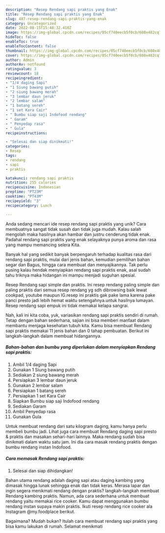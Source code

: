 ```yaml
---
description: "Resep Rendang sapi praktis yang Enak"
title: "Resep Rendang sapi praktis yang Enak"
slug: 487-resep-rendang-sapi-praktis-yang-enak
category: Uncategorized
date: 2022-08-15T15:48:32.410Z
image: https://img-global.cpcdn.com/recipes/05cf740eecb5f0cb/680x482cq70/rendang-sapi-praktis-foto-resep-utama.jpg
hideToc: false
enableToc: true
enableTocContent: false
thumbnail: https://img-global.cpcdn.com/recipes/05cf740eecb5f0cb/680x482cq70/rendang-sapi-praktis-foto-resep-utama.jpg
cover: https://img-global.cpcdn.com/recipes/05cf740eecb5f0cb/680x482cq70/rendang-sapi-praktis-foto-resep-utama.jpg
author: Admin
authorAv: notfound
ratingvalue: 3
reviewcount: 18
recipeingredient:
- "1/4 daging Sapi"
- "1 Siung bawang putih"
- "2 siung bawang merah"
- "3 lembar daun jeruk"
- "2 lembar salam"
- "1 batang sereh"
- "1 set Kara Cair"
- " Bumbu siap saji Indofood rendang"
- " Garam"
- " Penyedap rasa"
- " Gula"
recipeinstructions:

- "Selesai dan siap dinikmati!"
categories:
- Resep
tags:
- rendang
- sapi
- praktis

katakunci: rendang sapi praktis 
nutrition: 255 calories
recipecuisine: Indonesian
preptime: "PT23M"
cooktime: "PT43M"
recipeyield: "3"
recipecategory: Lunch

---
```





Anda sedang mencari ide resep rendang sapi praktis yang unik? Cara membuatnya sangat tidak susah dan tidak juga mudah. Kalau salah mengolah maka hasilnya akan hambar dan justru cenderung tidak enak. Padahal rendang sapi praktis yang enak selayaknya punya aroma dan rasa yang mampu memancing selera Kita.





Banyak hal yang sedikit banyak berpengaruh terhadap kualitas rasa dari rendang sapi praktis, mulai dari jenis bahan, kemudian pemilihan bahan segar dan Bagus, hingga cara membuat dan menyajikannya. Tak perlu pusing kalau hendak menyiapkan rendang sapi praktis enak,      asal sudah tahu triknya maka hidangan ini mampu menjadi suguhan spesial.














Resep Rendang sapi simple dan praktis. Ini resep rendang paling simple dan paling praktis dari semua resep rendang yg sdh dibrowsing baik lewat cookpad, youtube maupun IG.resep ini praktis gak pake lama karena pake panci presto jadi lebih hemat waktu setengahnya.untuk hasilnya lumayan. Resep rendang sapi empuk ini tidak memakai kelapa sangrai.






Nah, kali ini kita coba, yuk, variasikan rendang sapi praktis sendiri di rumah. Tetap dengan bahan sederhana, sajian ini bisa memberi manfaat dalam membantu menjaga kesehatan tubuh kita. Kamu bisa membuat Rendang sapi praktis memakai 11 jenis bahan dan 0 tahap pembuatan. Berikut ini langkah-langkah dalam membuat hidangannya.

<!--inarticleads1-->

##### Bahan-bahan dan bumbu yang diperlukan dalam menyiapkan Rendang sapi praktis:

1. Ambil 1/4 daging Sapi
1. Gunakan 1 Siung bawang putih
1. Sediakan 2 siung bawang merah
1. Persiapkan 3 lembar daun jeruk
1. Gunakan 2 lembar salam
1. Persiapkan 1 batang sereh
1. Persiapkan 1 set Kara Cair
1. Siapkan  Bumbu siap saji Indofood rendang
1. Sediakan  Garam
1. Ambil  Penyedap rasa
1. Gunakan  Gula


Untuk membuat rendang dari satu kilogram daging, kamu hanya perlu membeli bumbu jadi. Lihat juga cara membuat Rendang daging sapi presto &amp; praktis dan masakan sehari-hari lainnya. Maka rendang sudah bisa dinikmati dalam waktu satu jam. Ini dia cara masak rendang praktis dengan bumbu rendang instan Indofood. 

<!--inarticleads2-->

##### Cara memasak Rendang sapi praktis:


1. Selesai dan siap dihidangkan!

Bahan utama rendang adalah daging sapi atau daging kambing yang dimasak hingga lunak sehingga enak dan tidak keras. Merasa lapar dan ingin segera menikmati rendang dengan praktis? langkah-langkah membuat Rendang kambing praktis. Namun, ada cara sederhana untuk membuat rendang yaitu memakai rice cooker. Kamu dapat menggunakan bumbu rendang instan supaya makin praktis. Ikuti resep rendang rice cooker ala Instagram @my.foodplace berikut. 

Bagaimana? Mudah bukan? Itulah cara membuat rendang sapi praktis yang bisa kamu lakukan di rumah. Selamat menikmati
